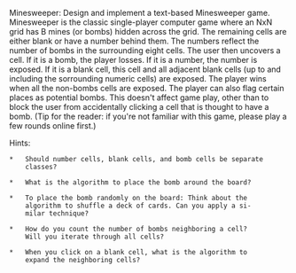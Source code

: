 Minesweeper: Design and implement a text-based  Minesweeper game.
Minesweeper is the classic single-player computer game where an NxN
grid has B mines (or bombs) hidden across the grid. The remaining
cells are either blank or have a number behind them. The numbers
reflect the number of bombs in the surrounding eight cells. The
user then uncovers a cell. If it is a bomb, the player losses.
If it is a number, the number is exposed. If it is a blank cell,
this cell and all adjacent blank cells (up to and including the
sorrounding numeric cells) are exposed. The player wins when  all
the non-bombs cells are exposed. The player can also flag certain
places as potential bombs. This doesn't affect game play, other than
to block the user from accidentally clicking a cell that is thought
to have a bomb. (Tip for the reader: if you're not familiar with this
game, please play a few rounds online first.)

Hints:

    *   Should number cells, blank cells, and bomb cells be separate
        classes?

    *   What is the algorithm to place the bomb around the board?

    *   To place the bomb randomly on the board: Think about the
        algorithm to shuffle a deck of cards. Can you apply a si-
        milar technique?

    *   How do you count the number of bombs neighboring a cell?
        Will you iterate through all cells?

    *   When you click on a blank cell, what is the algorithm to
        expand the neighboring cells?
